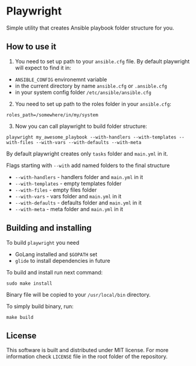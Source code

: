 # Playwright

Simple utility that creates Ansible playbook folder structure for you.

## How to use it

1. You need to set up path to your `ansible.cfg` file.
By default playwright will expect to find it in:
- `ANSIBLE_CONFIG` environemnt variable
- in the current directory by name `ansible.cfg` or `.ansible.cfg`
- in your system config folder `/etc/ansible/ansible.cfg`

2. You need to set up path to the roles folder in your `ansible.cfg`:

```
roles_path=/somewhere/in/my/system
```

3. Now you can call playwright to build folder structure:

```
playwright my_awesome_playbook --with-handlers --with-templates --with-files --with-vars --with-defaults --with-meta
```

By default playwright creates only `tasks` folder and `main.yml` in it.

Flags starting with `--with` add named folders to the final structure

- `--with-handlers` - handlers folder and `main.yml` in it
- `--with-templates` - empty templates folder
- `--with-files` - empty files folder
- `--with-vars` - vars folder and `main.yml` in it
- `--with-defaults` - defaults folder and `main.yml` in it
- `--with-meta` - meta folder and `main.yml` in it

## Building and installing

To build `playwright` you need

- GoLang installed and `$GOPATH` set
- `glide` to install dependencies in future

To build and install run next command:

```
sudo make install
```

Binary file will be copied to your `/usr/local/bin` directory.

To simply build binary, run:

```
make build
```

## License

This software is built and distributed under MIT license.
For more information check `LICENSE` file in the root folder of the repository.
